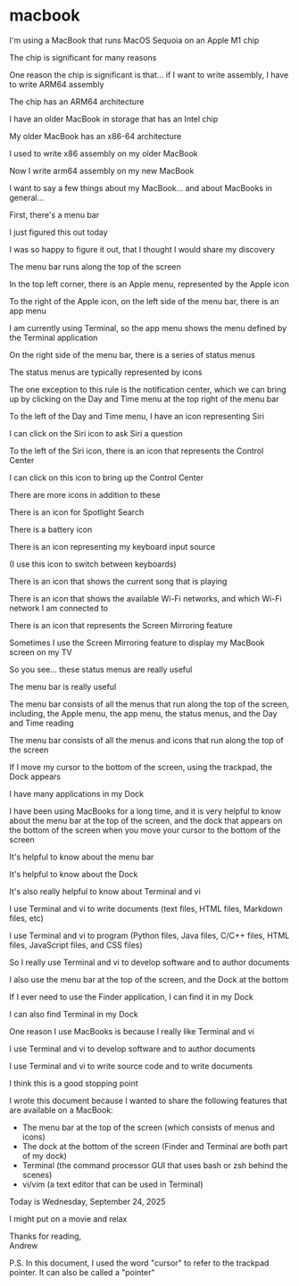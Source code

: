 # macbook

I'm using a MacBook that runs MacOS Sequoia on an Apple M1 chip

The chip is significant for many reasons

One reason the chip is significant is that... if I want to write assembly, I have to write ARM64 assembly

The chip has an ARM64 architecture

I have an older MacBook in storage that has an Intel chip

My older MacBook has an x86-64 architecture

I used to write x86 assembly on my older MacBook

Now I write arm64 assembly on my new MacBook

I want to say a few things about my MacBook... and about MacBooks in general...

First, there's a menu bar

I just figured this out today

I was so happy to figure it out, that I thought I would share my discovery

The menu bar runs along the top of the screen

In the top left corner, there is an Apple menu, represented by the Apple icon

To the right of the Apple icon, on the left side of the menu bar, there is an app menu

I am currently using Terminal, so the app menu shows the menu defined by the Terminal application

On the right side of the menu bar, there is a series of status menus

The status menus are typically represented by icons

The one exception to this rule is the notification center, which we can bring up by clicking on the Day and Time menu at the top right of the menu bar

To the left of the Day and Time menu, I have an icon representing Siri

I can click on the Siri icon to ask Siri a question

To the left of the Siri icon, there is an icon that represents the Control Center

I can click on this icon to bring up the Control Center

There are more icons in addition to these

There is an icon for Spotlight Search

There is a battery icon

There is an icon representing my keyboard input source

(I use this icon to switch between keyboards)

There is an icon that shows the current song that is playing

There is an icon that shows the available Wi-Fi networks, and which Wi-Fi network I am connected to

There is an icon that represents the Screen Mirroring feature

Sometimes I use the Screen Mirroring feature to display my MacBook screen on my TV

So you see... these status menus are really useful

The menu bar is really useful

The menu bar consists of all the menus that run along the top of the screen, including, the Apple menu, the app menu, the status menus, and the Day and Time reading

The menu bar consists of all the menus and icons that run along the top of the screen

If I move my cursor to the bottom of the screen, using the trackpad, the Dock appears

I have many applications in my Dock

I have been using MacBooks for a long time, and it is very helpful to know about the menu bar at the top of the screen, and the dock that appears on the bottom of the screen when you move your cursor to the bottom of the screen

It's helpful to know about the menu bar

It's helpful to know about the Dock

It's also really helpful to know about Terminal and vi

I use Terminal and vi to write documents (text files, HTML files, Markdown files, etc)

I use Terminal and vi to program (Python files, Java files, C/C++ files, HTML files, JavaScript files, and CSS files)

So I really use Terminal and vi to develop software and to author documents

I also use the menu bar at the top of the screen, and the Dock at the bottom

If I ever need to use the Finder application, I can find it in my Dock

I can also find Terminal in my Dock

One reason I use MacBooks is because I really like Terminal and vi

I use Terminal and vi to develop software and to author documents

I use Terminal and vi to write source code and to write documents

I think this is a good stopping point

I wrote this document because I wanted to share the following features that are available on a MacBook:
- The menu bar at the top of the screen (which consists of menus and icons)
- The dock at the bottom of the screen (Finder and Terminal are both part of my dock)
- Terminal (the command processor GUI that uses bash or zsh behind the scenes)
- vi/vim (a text editor that can be used in Terminal)

Today is Wednesday, September 24, 2025

I might put on a movie and relax

Thanks for reading,  
Andrew

P.S. In this document, I used the word "cursor" to refer to the trackpad pointer. It can also be called a "pointer"
